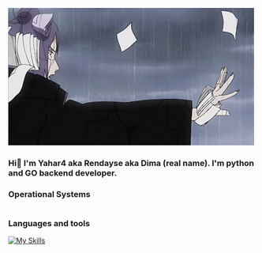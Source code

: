 ![Header](https://github.com/Yahar4/yahar4/blob/main/assets/konan-naruto.gif)

### Hi👋 I'm Yahar4 aka Rendayse aka Dima (real name). I'm python and GO backend developer.

### Operational Systems


#

### Languages and tools
[![My Skills](https://skillicons.dev/icons?i=go,python,postgresql,neovim,vim,docker,nginx,obsidian,postman,goland)](https://skillicons.dev)


